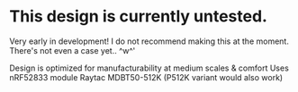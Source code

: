# This design is currently untested.
Very early in development! I do not recommend making this at the moment.
There's not even a case yet.. ^w^'

Design is optimized for manufacturability at medium scales & comfort
Uses nRF52833 module Raytac MDBT50-512K (P512K variant would also work)
